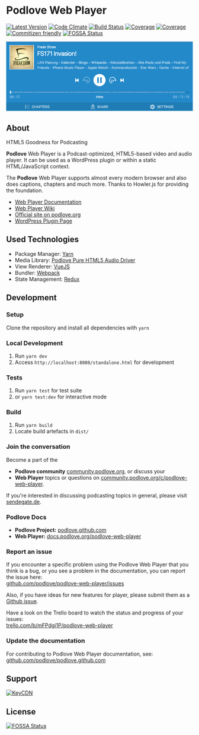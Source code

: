 # Podlove Web Player

[![Latest Version](https://img.shields.io/github/release/podlove/podlove-web-player.svg)](https://github.com/podlove/podlove-web-player/releases)
[![Code Climate](https://codeclimate.com/github/podlove/podlove-web-player/badges/gpa.svg)](https://codeclimate.com/github/podlove/podlove-web-player)
[![Build Status](https://img.shields.io/circleci/project/github/podlove/podlove-web-player/development.svg)](https://circleci.com/gh/podlove/podlove-web-player)
[![Coverage](https://img.shields.io/codecov/c/github/podlove/podlove-web-player/feature/coverage.svg)](https://codecov.io/gh/podlove/podlove-web-player/branch/development)
[![Coverage](https://img.shields.io/badge/code_style-standard-brightgreen.svg)](https://github.com/feross/standard)
[![Commitizen friendly](https://img.shields.io/badge/commitizen-friendly-brightgreen.svg)](http://commitizen.github.io/cz-cli/)
[![FOSSA Status](https://app.fossa.io/api/projects/git%2Bgithub.com%2Fpodlove%2Fpodlove-web-player.svg?type=shield)](https://app.fossa.io/projects/git%2Bgithub.com%2Fpodlove%2Fpodlove-web-player?ref=badge_shield)

![Preview](screenshot.jpg)

## About

HTML5 Goodness for Podcasting

**Podlove** Web Player is a Podcast-optimized, HTML5-based video and audio player.
It can be used as a WordPress plugin or within a static HTML/JavaScript context.

The **Podlove** Web Player supports almost every modern browser and also does captions, chapters and much more.
Thanks to Howler.js for providing the foundation.

* [Web Player Documentation](http://docs.podlove.org/podlove-web-player/)
* [Web Player Wiki](https://github.com/podlove/podlove-web-player/wiki)
* [Official site on podlove.org](http://podlove.org/podlove-web-player/)
* [WordPress Plugin Page](http://wordpress.org/plugins/podlove-web-player/)

## Used Technologies

- Package Manager: [Yarn](https://github.com/yarnpkg/yarn)
- Media Library: [Podlove Pure HTML5 Audio Driver](https://github.com/podlove/html5-audio-driver/)
- View Renderer: [VueJS](https://github.com/vuejs/vue)
- Bundler: [Webpack](https://github.com/webpack/webpack)
- State Management: [Redux](https://github.com/reactjs/redux)

## Development

### Setup

Clone the repository and install all dependencies with `yarn`

### Local Development

1. Run `yarn dev`
2. Access `http://localhost:8080/standalone.html` for development

### Tests

1. Run `yarn test` for test suite
2. or `yarn test:dev` for interactive mode

### Build

1. Run `yarn build`
2. Locate build artefacts in `dist/`

### Join the conversation

Become a part of the
* **Podlove community** [community.podlove.org](https://community.podlove.org/), or discuss your
* **Web Player** topics or questions on [community.podlove.org/c/podlove-web-player](https://community.podlove.org/c/podlove-web-player).

If you're interested in discussing podcasting topics in general, please visit [sendegate.de](https://sendegate.de/).

### Podlove Docs

* **Podlove Project:** [podlove.github.com](http://podlove.github.com)
* **Web Player:** [docs.podlove.org/podlove-web-player](http://docs.podlove.org/podlove-web-player/)

### Report an issue
If you encounter a specific problem using the Podlove Web Player that you think is a bug, or you see a problem in the documentation, you can report the issue here:<br>
[github.com/podlove/podlove-web-player/issues](https://github.com/podlove/podlove-web-player/issues)

Also, if you have ideas for new features for player, please submit them as a [Github issue](https://github.com/podlove/podlove-web-player/issues).

Have a look on the Trello board to watch the status and progress of your issues:<br>
[trello.com/b/mFPdgi1P/podlove-web-player](https://trello.com/b/mFPdgi1P/podlove-web-player)

### Update the documentation
For contributing to Podlove Web Player documentation, see:<br>
[github.com/podlove/podlove.github.com](https://github.com/podlove/podlove.github.com)

## Support
[![KeyCDN](https://logos.keycdn.com/keycdn-logo-black.svg)](keycdn.com)


## License
[![FOSSA Status](https://app.fossa.io/api/projects/git%2Bgithub.com%2Fpodlove%2Fpodlove-web-player.svg?type=large)](https://app.fossa.io/projects/git%2Bgithub.com%2Fpodlove%2Fpodlove-web-player?ref=badge_large)
